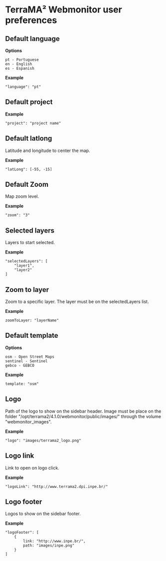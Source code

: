 # TerraMA² Webmonitor user preferences

## Default language

**Options**

    pt - Portuguese
    en - English
    es - Espanish
 
**Example**

    "language": "pt"

## Default project

**Example**

    "project": "project name"
    
## Default latlong

Latitude and longitude to center the map.

**Example**

    "latLong": [-55, -15]

## Default Zoom

Map zoom level.

**Example**

    "zoom": "3"

## Selected layers

Layers to start selected.

**Example**

    "selectedLayers": [
	    "layer1",
	    "layer2"
    ]

## Zoom to layer

Zoom to a specific layer. The layer must be on the selectedLayers list.

**Example**

    zoomToLayer: "layerName"

## Default template

**Options**

    osm - Open Street Maps
    sentinel - Sentinel
    gebco - GEBCO

**Example**

    template: "osm"

## Logo

Path of the logo to show on the sidebar header. Image must be place on the folder "/opt/terrama2/4.1.0/webmonitor/public/images/" through the volume "webmonitor_images".

**Example**

    "logo": "images/terrama2_logo.png"

## Logo link

Link to open on logo click.

**Example**

    "logoLink": "http://www.terrama2.dpi.inpe.br/"

## Logo footer

Logos to show on the sidebar footer. 

**Example**

    "logoFooter": [
    	{ 
    		link: "http://www.inpe.br/",
    		path: "images/inpe.png"
    	}
    ]

